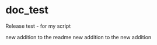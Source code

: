 # doc_test

Release test - for my script

 new addition to the readme
 new addition to the new addition
 